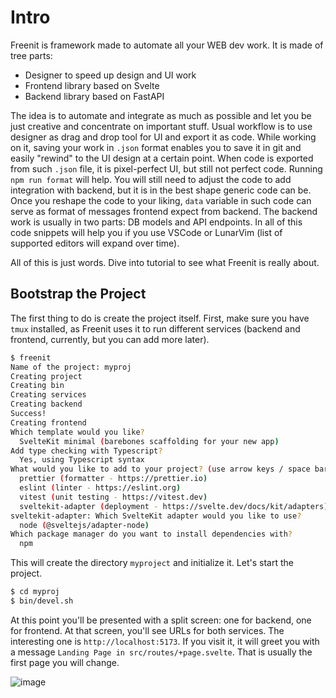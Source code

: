 # Intro

Freenit is framework made to automate all your WEB dev work. It is made of tree
parts:

* Designer to speed up design and UI work
* Frontend library based on Svelte
* Backend library based on FastAPI

The idea is to automate and integrate as much as possible and let you be just
creative and concentrate on important stuff. Usual workflow is to use designer
as drag and drop tool for UI and export it as code. While working on it, saving
your work in `.json` format enables you to save it in git and easily "rewind"
to the UI design at a certain point. When code is exported from such `.json`
file, it is pixel-perfect UI, but still not perfect code. Running
`npm run format` will help. You will still need to adjust the code to add
integration with backend, but it is in the best shape generic code can be. Once
you reshape the code to your liking, `data` variable in such code can serve as
format of messages frontend expect from backend. The backend work is usually in
two parts: DB models and API endpoints. In all of this code snippets will help
you if you use VSCode or LunarVim (list of supported editors will expand over
time).

All of this is just words. Dive into tutorial to see what Freenit is really
about.


## Bootstrap the Project

The first thing to do is create the project itself. First, make sure you have
`tmux` installed, as Freenit uses it to run different services (backend and
frontend, currently, but you can add more later).

```sh
$ freenit
Name of the project: myproj
Creating project
Creating bin
Creating services
Creating backend
Success!
Creating frontend
Which template would you like?
  SvelteKit minimal (barebones scaffolding for your new app)
Add type checking with Typescript?
  Yes, using Typescript syntax
What would you like to add to your project? (use arrow keys / space bar)
  prettier (formatter - https://prettier.io)
  eslint (linter - https://eslint.org)
  vitest (unit testing - https://vitest.dev)
  sveltekit-adapter (deployment - https://svelte.dev/docs/kit/adapters)
sveltekit-adapter: Which SvelteKit adapter would you like to use?
  node (@sveltejs/adapter-node)
Which package manager do you want to install dependencies with?
  npm
```

This will create the directory `myproject` and initialize it. Let's start the
project.

```sh
$ cd myproj
$ bin/devel.sh
```

At this point you'll be presented with a split screen: one for backend, one for
frontend. At that screen, you'll see URLs for both services. The interesting
one is `http://localhost:5173`. If you visit it, it will greet you with a
message `Landing Page in src/routes/+page.svelte`. That is usually the first
page you will change.

![image](img/init.gif)

